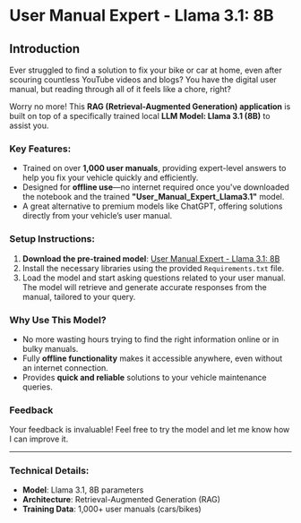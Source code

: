 # User Manual Expert - Llama 3.1: 8B

## Introduction

Ever struggled to find a solution to fix your bike or car at home, even after scouring countless YouTube videos and blogs? You have the digital user manual, but reading through all of it feels like a chore, right?

Worry no more! This **RAG (Retrieval-Augmented Generation) application** is built on top of a specifically trained local **LLM Model: Llama 3.1 (8B)** to assist you. 

### Key Features:
- Trained on over **1,000 user manuals**, providing expert-level answers to help you fix your vehicle quickly and efficiently.
- Designed for **offline use**—no internet required once you've downloaded the notebook and the trained **"User_Manual_Expert_Llama3.1"** model.
- A great alternative to premium models like ChatGPT, offering solutions directly from your vehicle’s user manual.

### Setup Instructions:
1. **Download the pre-trained model**: [User Manual Expert - Llama 3.1: 8B](https://drive.google.com/drive/folders/1EndhPva5Ia71GbTjK-x0-TWfwqj2oMml?usp=sharing)
2. Install the necessary libraries using the provided `Requirements.txt` file.
3. Load the model and start asking questions related to your user manual. The model will retrieve and generate accurate responses from the manual, tailored to your query.

### Why Use This Model?
- No more wasting hours trying to find the right information online or in bulky manuals.
- Fully **offline functionality** makes it accessible anywhere, even without an internet connection.
- Provides **quick and reliable** solutions to your vehicle maintenance queries.

### Feedback
Your feedback is invaluable! Feel free to try the model and let me know how I can improve it.

---

### Technical Details:
- **Model**: Llama 3.1, 8B parameters
- **Architecture**: Retrieval-Augmented Generation (RAG)
- **Training Data**: 1,000+ user manuals (cars/bikes)
